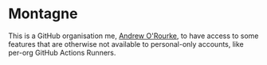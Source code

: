 # Montagne

This is a GitHub organisation me, [Andrew O'Rourke](https://github.com/AndrewMontagne), to have access to some features that are otherwise not available to personal-only accounts, like per-org GitHub Actions Runners.
